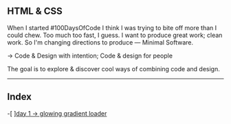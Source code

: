 ## HTML & CSS

When I started #100DaysOfCode I think I was trying to bite off more than I could chew. Too much too fast, I guess. I want to produce great work; clean work. So I'm changing directions to produce — Minimal Software.

→ Code & Design with intention; Code & design for people

The goal is to explore & discover cool ways of combining code and design.

---

## Index

-[ ][day 1 → glowing gradient loader](./Glowing_Gradient_Loader)
